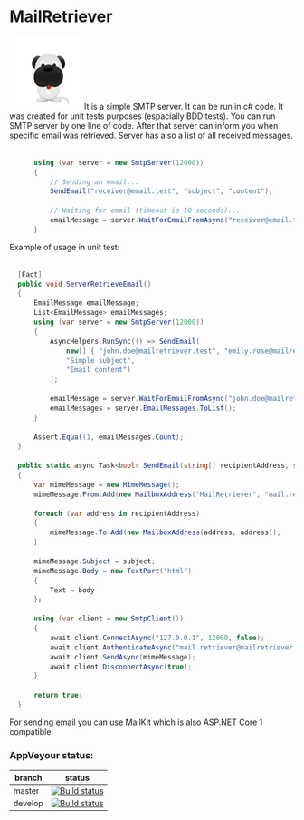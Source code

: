 # MailRetriever

![Logo](images/logo.png) It is a simple SMTP server. It can be run in c# code. It was created for unit tests purposes (espacially BDD tests). You can run SMTP server by one line of code. After that server can inform you when specific email was retrieved. Server has also a list of all received messages.

```csharp

      using (var server = new SmtpServer(12000))
      {
          // Sending an email...
          SendEmail("receiver@email.test", "subject", "content"); 
          
          // Waiting for email (timeout is 10 seconds)...
          emailMessage = server.WaitForEmailFromAsync("receiver@email.test", 10).Result;
      }

```

Example of usage in unit test:

```csharp

  [Fact]
  public void ServerRetrieveEmail()
  {
      EmailMessage emailMessage;
      List<EmailMessage> emailMessages;
      using (var server = new SmtpServer(12000))
      {
          AsyncHelpers.RunSync(() => SendEmail(
              new[] { "john.doe@mailretriever.test", "emily.rose@mailretriever.test" },
              "Simple subject",
              "Email content")
          );

          emailMessage = server.WaitForEmailFromAsync("john.doe@mailretriever.test", 10).Result;
          emailMessages = server.EmailMessages.ToList();
      }

      Assert.Equal(1, emailMessages.Count);
  }
      
  public static async Task<bool> SendEmail(string[] recipientAddress, string subject, string body)
  {
      var mimeMessage = new MimeMessage();
      mimeMessage.From.Add(new MailboxAddress("MailRetriever", "mail.retriever@mailretriever.test"));
  
      foreach (var address in recipientAddress)
      {
          mimeMessage.To.Add(new MailboxAddress(address, address));
      }
  
      mimeMessage.Subject = subject;
      mimeMessage.Body = new TextPart("html")
      {
          Text = body
      };
  
      using (var client = new SmtpClient())
      {
          await client.ConnectAsync("127.0.0.1", 12000, false);
          await client.AuthenticateAsync("mail.retriever@mailretriever.test", "password");
          await client.SendAsync(mimeMessage);
          await client.DisconnectAsync(true);
      }
  
      return true;
  }

```

For sending email you can use MailKit which is also ASP.NET Core 1 compatible.

### AppVeyour status: 


| branch  | status                                                                                                                                                                                        |
|---------|-----------------------------------------------------------------------------------------------------------------------------------------------------------------------------------------------|
| master  | [![Build status](https://ci.appveyor.com/api/projects/status/x21xuu0dhahguo04/branch/master?svg=true)](https://ci.appveyor.com/api/projects/status/x21xuu0dhahguo04/branch/master?svg=true)   |
| develop | [![Build status](https://ci.appveyor.com/api/projects/status/x21xuu0dhahguo04/branch/develop?svg=true)](https://ci.appveyor.com/api/projects/status/x21xuu0dhahguo04/branch/develop?svg=true) |